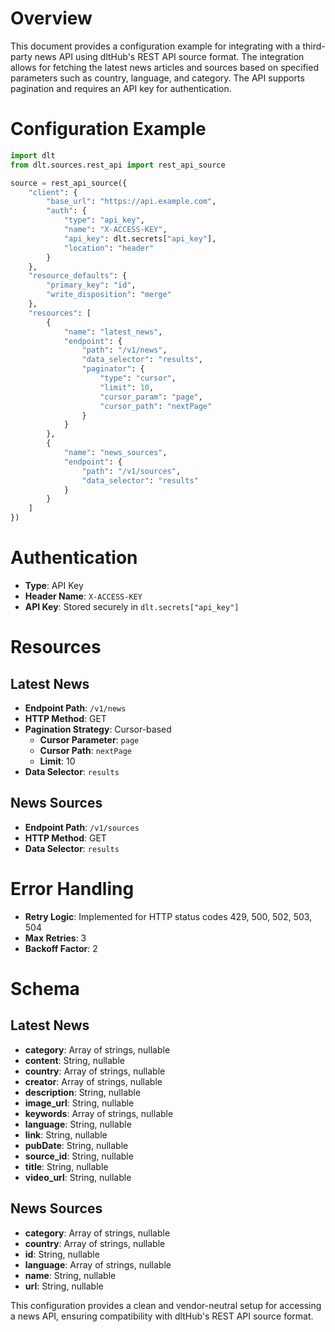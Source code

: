 # Overview

This document provides a configuration example for integrating with a third-party news API using dltHub's REST API source format. The integration allows for fetching the latest news articles and sources based on specified parameters such as country, language, and category. The API supports pagination and requires an API key for authentication.

# Configuration Example

```python
import dlt
from dlt.sources.rest_api import rest_api_source

source = rest_api_source({
    "client": {
        "base_url": "https://api.example.com",
        "auth": {
            "type": "api_key",
            "name": "X-ACCESS-KEY",
            "api_key": dlt.secrets["api_key"],
            "location": "header"
        }
    },
    "resource_defaults": {
        "primary_key": "id",
        "write_disposition": "merge"
    },
    "resources": [
        {
            "name": "latest_news",
            "endpoint": {
                "path": "/v1/news",
                "data_selector": "results",
                "paginator": {
                    "type": "cursor",
                    "limit": 10,
                    "cursor_param": "page",
                    "cursor_path": "nextPage"
                }
            }
        },
        {
            "name": "news_sources",
            "endpoint": {
                "path": "/v1/sources",
                "data_selector": "results"
            }
        }
    ]
})
```

# Authentication

- **Type**: API Key
- **Header Name**: `X-ACCESS-KEY`
- **API Key**: Stored securely in `dlt.secrets["api_key"]`

# Resources

## Latest News

- **Endpoint Path**: `/v1/news`
- **HTTP Method**: GET
- **Pagination Strategy**: Cursor-based
  - **Cursor Parameter**: `page`
  - **Cursor Path**: `nextPage`
  - **Limit**: 10
- **Data Selector**: `results`

## News Sources

- **Endpoint Path**: `/v1/sources`
- **HTTP Method**: GET
- **Data Selector**: `results`

# Error Handling

- **Retry Logic**: Implemented for HTTP status codes 429, 500, 502, 503, 504
- **Max Retries**: 3
- **Backoff Factor**: 2

# Schema

## Latest News

- **category**: Array of strings, nullable
- **content**: String, nullable
- **country**: Array of strings, nullable
- **creator**: Array of strings, nullable
- **description**: String, nullable
- **image_url**: String, nullable
- **keywords**: Array of strings, nullable
- **language**: String, nullable
- **link**: String, nullable
- **pubDate**: String, nullable
- **source_id**: String, nullable
- **title**: String, nullable
- **video_url**: String, nullable

## News Sources

- **category**: Array of strings, nullable
- **country**: Array of strings, nullable
- **id**: String, nullable
- **language**: Array of strings, nullable
- **name**: String, nullable
- **url**: String, nullable

This configuration provides a clean and vendor-neutral setup for accessing a news API, ensuring compatibility with dltHub's REST API source format.